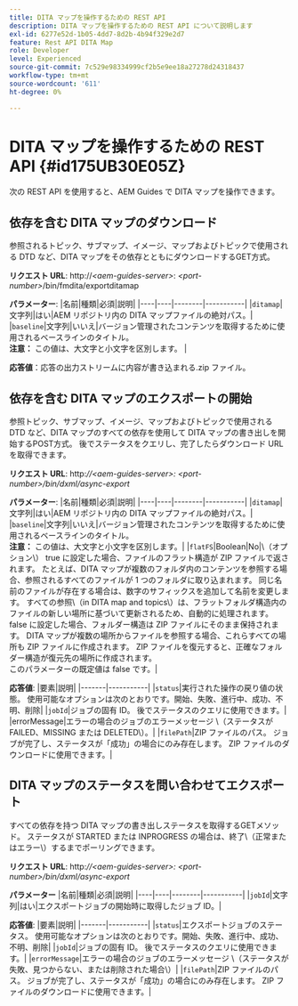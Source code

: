 ```yaml
---
title: DITA マップを操作するための REST API
description: DITA マップを操作するための REST API について説明します
exl-id: 6277e52d-1b05-4dd7-8d2b-4b94f329e2d7
feature: Rest API DITA Map
role: Developer
level: Experienced
source-git-commit: 7c529e98334999cf2b5e9ee18a27278d24318437
workflow-type: tm+mt
source-wordcount: '611'
ht-degree: 0%

---
```


# DITA マップを操作するための REST API {#id175UB30E05Z}

次の REST API を使用すると、AEM Guides で DITA マップを操作できます。

## 依存を含む DITA マップのダウンロード

参照されるトピック、サブマップ、イメージ、マップおよびトピックで使用される DTD など、DITA マップをその依存とともにダウンロードするGET方式。

**リクエスト URL**: http://*&lt;aem-guides-server>*: *&lt;port-number>*/bin/fmdita/exportditamap

**パラメーター**: |名前|種類|必須|説明| |----|----|--------|-----------| |`ditamap`|文字列|はい|AEM リポジトリ内の DITA マップファイルの絶対パス。| |`baseline`|文字列|いいえ|バージョン管理されたコンテンツを取得するために使用されるベースラインのタイトル。 <br> **注意：** この値は、大文字と小文字を区別します。 |

**応答値**：応答の出力ストリームに内容が書き込まれる.zip ファイル。

## 依存を含む DITA マップのエクスポートの開始

参照トピック、サブマップ、イメージ、マップおよびトピックで使用される DTD など、DITA マップのすべての依存を使用して DITA マップの書き出しを開始するPOST方式。 後でステータスをクエリし、完了したらダウンロード URL を取得できます。

**リクエスト URL**: http:*//&lt;aem-guides-server>: &lt;port-number>/bin/dxml/async-export*

**パラメーター**: |名前|種類|必須|説明| |----|----|--------|-----------| |`ditamap`|文字列|はい|AEM リポジトリ内の DITA マップファイルの絶対パス。| |`baseline`|文字列|いいえ|バージョン管理されたコンテンツを取得するために使用されるベースラインのタイトル。 <br> **注意：** この値は、大文字と小文字を区別します。| |`flatFS`|Boolean|No|\（オプション\） true に設定した場合、ファイルのフラット構造が ZIP ファイルで返されます。 たとえば、DITA マップが複数のフォルダ内のコンテンツを参照する場合、参照されるすべてのファイルが 1 つのフォルダに取り込まれます。 同じ名前のファイルが存在する場合は、数字のサフィックスを追加して名前を変更します。 すべての参照\（in DITA map and topics\）は、フラットフォルダ構造内のファイルの新しい場所に基づいて更新されるため、自動的に処理されます。 false に設定した場合、フォルダー構造は ZIP ファイルにそのまま保持されます。 DITA マップが複数の場所からファイルを参照する場合、これらすべての場所も ZIP ファイルに作成されます。 ZIP ファイルを復元すると、正確なフォルダー構造が復元先の場所に作成されます。 <br> このパラメーターの既定値は false です。|

**応答値**: |要素|説明| |-------|-----------| |`status`|実行された操作の戻り値の状態。 使用可能なオプションは次のとおりです。開始、失敗、進行中、成功、不明、削除| |`jobId`|ジョブの固有 ID。 後でステータスのクエリに使用できます。| |errorMessage|エラーの場合のジョブのエラーメッセージ \（ステータスが FAILED、MISSING または DELETED\）。| |`filePath`|ZIP ファイルのパス。 ジョブが完了し、ステータスが「成功」の場合にのみ存在します。 ZIP ファイルのダウンロードに使用できます。|

## DITA マップのステータスを問い合わせてエクスポート

すべての依存を持つ DITA マップの書き出しステータスを取得するGETメソッド。 ステータスが STARTED または INPROGRESS の場合は、終了\（正常またはエラー\）するまでポーリングできます。

**リクエスト URL**: http:*//&lt;aem-guides-server>: &lt;port-number>/bin/dxml/async-export*

**パラメーター**
|名前|種類|必須|説明| |----|----|--------|-----------| |`jobId`|文字列|はい|エクスポートジョブの開始時に取得したジョブ ID。|

**応答値**: |要素|説明| |-------|-----------| |`status`|エクスポートジョブのステータス。 使用可能なオプションは次のとおりです。開始、失敗、進行中、成功、不明、削除| |`jobId`|ジョブの固有 ID。 後でステータスのクエリに使用できます。| |`errorMessage`|エラーの場合のジョブのエラーメッセージ \（ステータスが失敗、見つからない、または削除された場合\）| |`filePath`|ZIP ファイルのパス。 ジョブが完了し、ステータスが「成功」の場合にのみ存在します。 ZIP ファイルのダウンロードに使用できます。|
